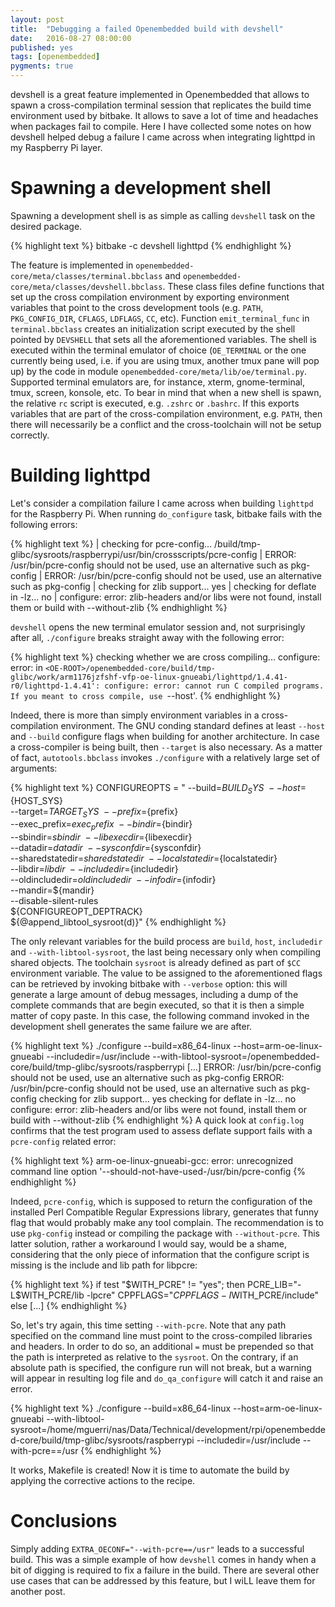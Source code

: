 ```yaml
---
layout: post
title:  "Debugging a failed Openembedded build with devshell"
date:   2016-08-27 08:00:00
published: yes
tags: [openembedded]
pygments: true
---
```


devshell is a great feature implemented in Openembedded that allows to spawn
a cross-compilation terminal session that replicates the build time environment used
by bitbake. It allows to save a lot of time and headaches when packages fail to
compile. Here I have collected some notes on how devshell helped debug
a failure I came across when integrating lighttpd in my Raspberry Pi layer.


Spawning a development shell
=======
Spawning a development shell is as simple as calling `devshell` task on the desired
package.

{% highlight text  %}
bitbake -c devshell lighttpd
{% endhighlight %}

The feature is implemented in `openembedded-core/meta/classes/terminal.bbclass`
and `openembedded-core/meta/classes/devshell.bbclass`. These class files define
functions that set up the cross compilation environment by exporting environment
variables that point to the cross development tools (e.g. `PATH`, `PKG_CONFIG_DIR`,
`CFLAGS`, `LDFLAGS`, `CC`, etc). Function `emit_terminal_func` in `terminal.bbclass` creates
an initialization script executed by the shell pointed by `DEVSHELL` that sets
all the aforementioned variables. The shell is executed within the terminal emulator
of choice (`OE_TERMINAL` or the one currently being used, i.e. if you are using tmux,
another tmux pane will pop up)  by the code in module  `openembedded-core/meta/lib/oe/terminal.py`.
Supported terminal emulators are, for instance, xterm, gnome-terminal, tmux, screen, konsole, etc.
To bear in mind that when a new shell is spawn, the relative `rc` script is executed,
e.g. `.zshrc` or `.bashrc`. If this exports variables that are part of the cross-compilation
environment, e.g. `PATH`, then there will necessarily be a conflict and the cross-toolchain
will not be setup correctly.


Building lighttpd
=======
Let's consider a compilation failure I came across when building `lighttpd` for
the Raspberry Pi. When running `do_configure` task, bitbake fails with the following errors:

{% highlight text  %}
| checking for pcre-config... <OE-ROOT>/build/tmp-glibc/sysroots/raspberrypi/usr/bin/crossscripts/pcre-config
| ERROR: /usr/bin/pcre-config should not be used, use an alternative such as pkg-config
| ERROR: /usr/bin/pcre-config should not be used, use an alternative such as pkg-config
| checking for zlib support... yes
| checking for deflate in -lz... no
| configure: error: zlib-headers and/or libs were not found, install them or build with --without-zlib
{% endhighlight %}

`devshell` opens the new terminal emulator session and, not surprisingly after all,
`./configure` breaks straight away with the following error:

{% highlight text  %}
checking whether we are cross compiling... configure: error: in `<OE-ROOT>/openembedded-core/build/tmp-glibc/work/arm1176jzfshf-vfp-oe-linux-gnueabi/lighttpd/1.4.41-r0/lighttpd-1.4.41':
configure: error: cannot run C compiled programs.
If you meant to cross compile, use `--host'.
{% endhighlight %}

Indeed, there is more than simply environment variables in a cross-compilation environment.
The GNU conding standard defines at least `--host` and `--build`
configure flags when building for another architecture. In case a cross-compiler
is being built, then `--target` is also necessary. As a matter of fact, `autotools.bbclass`
invokes `./configure` with a relatively large set of arguments:

{% highlight text  %}
CONFIGUREOPTS = " --build=${BUILD_SYS} \
                  --host=${HOST_SYS} \
                  --target=${TARGET_SYS} \
                  --prefix=${prefix} \
                  --exec_prefix=${exec_prefix} \
                  --bindir=${bindir} \
                  --sbindir=${sbindir} \
                  --libexecdir=${libexecdir} \
                  --datadir=${datadir} \
                  --sysconfdir=${sysconfdir} \
                  --sharedstatedir=${sharedstatedir} \
                  --localstatedir=${localstatedir} \
                  --libdir=${libdir} \
                  --includedir=${includedir} \
                  --oldincludedir=${oldincludedir} \
                  --infodir=${infodir} \
                  --mandir=${mandir} \
                  --disable-silent-rules \
                  ${CONFIGUREOPT_DEPTRACK} \
                  ${@append_libtool_sysroot(d)}"
{% endhighlight %}

The only relevant variables for the build process are `build`, `host`, `includedir` and
`--with-libtool-sysroot`, the last being necessary only when compiling shared objects. 
The toolchain `sysroot` is already defined as part of `$CC` environment variable. 
The value to be assigned to the aforementioned flags can be retrieved by invoking bitbake 
with `--verbose` option: this will generate a large amount of debug messages,
including a dump of the complete commands that are begin executed, so that it is
then a simple matter of copy paste. In this case, the following command invoked
in the development shell generates the same failure we are after.

{% highlight text  %}
./configure --build=x86_64-linux --host=arm-oe-linux-gnueabi --includedir=/usr/include --with-libtool-sysroot=<OE-ROOT>/openembedded-core/build/tmp-glibc/sysroots/raspberrypi
[...]
ERROR: /usr/bin/pcre-config should not be used, use an alternative such as pkg-config
ERROR: /usr/bin/pcre-config should not be used, use an alternative such as pkg-config
checking for zlib support... yes
checking for deflate in -lz... no
configure: error: zlib-headers and/or libs were not found, install them or build with --without-zlib
{% endhighlight %}
A quick look at `config.log` confirms that the test program used to assess 
deflate support fails with a `pcre-config` related error:

{% highlight text  %}
arm-oe-linux-gnueabi-gcc: error: unrecognized command line option '--should-not-have-used-/usr/bin/pcre-config
{% endhighlight %}

Indeed, `pcre-config`, which is supposed to return the configuration of the installed
Perl Compatible Regular Expressions library, generates that funny flag that would
probably make any tool complain. The recommendation is to use `pkg-config` instead or compiling
the package with `--without-pcre`. This latter solution, rather a workaround I would say,
would be a shame, considering that the only piece of information
that the configure script is missing is the include and lib path for libpcre:

{% highlight text  %}
if test "$WITH_PCRE" != "yes"; then
    PCRE_LIB="-L$WITH_PCRE/lib -lpcre"
    CPPFLAGS="$CPPFLAGS -I$WITH_PCRE/include"
else
[...]
{% endhighlight %}

So, let's try again, this time setting `--with-pcre`. Note that any path specified 
on the command line must point to the cross-compiled libraries and headers. In order
to do so, an additional `=` must be prepended so that the path is interpreted as
relative to the `sysroot`. On the contrary, if an absolute path is specified, the
configure run will not break, but a warning
will appear in resulting log file and `do_qa_configure` will catch it and raise
an error.


{% highlight text  %}
./configure --build=x86_64-linux --host=arm-oe-linux-gnueabi --with-libtool-sysroot=/home/mguerri/nas/Data/Technical/development/rpi/openembedded-core/build/tmp-glibc/sysroots/raspberrypi --includedir=/usr/include --with-pcre==/usr
{% endhighlight %}

It works, Makefile is created! Now it is time to automate the build by 
applying the corrective actions to the recipe.

Conclusions
=======
Simply adding `EXTRA_OECONF="--with-pcre==/usr"` leads to a successful build.
This was a simple example of how `devshell` comes in handy when a bit of digging is
required to fix a failure in the build. There are several other use cases that
can be addressed by this feature, but I wiLL leave them for another post.
